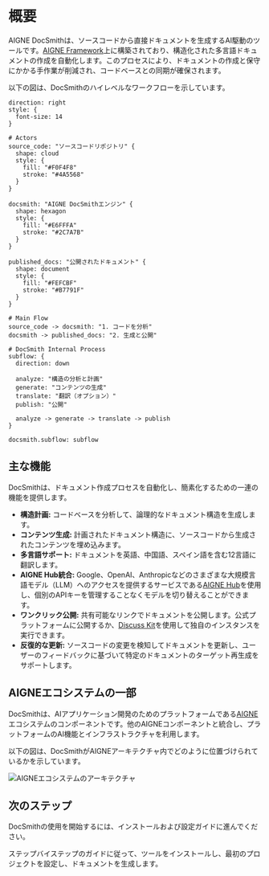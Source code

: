 # 概要

AIGNE DocSmithは、ソースコードから直接ドキュメントを生成するAI駆動のツールです。[AIGNE Framework](https://www.aigne.io/en/framework)上に構築されており、構造化された多言語ドキュメントの作成を自動化します。このプロセスにより、ドキュメントの作成と保守にかかる手作業が削減され、コードベースとの同期が確保されます。

以下の図は、DocSmithのハイレベルなワークフローを示しています。

```d2
direction: right
style: {
  font-size: 14
}

# Actors
source_code: "ソースコードリポジトリ" {
  shape: cloud
  style: {
    fill: "#F0F4F8"
    stroke: "#4A5568"
  }
}

docsmith: "AIGNE DocSmithエンジン" {
  shape: hexagon
  style: {
    fill: "#E6FFFA"
    stroke: "#2C7A7B"
  }
}

published_docs: "公開されたドキュメント" {
  shape: document
  style: {
    fill: "#FEFCBF"
    stroke: "#B7791F"
  }
}

# Main Flow
source_code -> docsmith: "1. コードを分析"
docsmith -> published_docs: "2. 生成と公開"

# DocSmith Internal Process
subflow: {
  direction: down
  
  analyze: "構造の分析と計画"
  generate: "コンテンツの生成"
  translate: "翻訳（オプション）"
  publish: "公開"
  
  analyze -> generate -> translate -> publish
}

docsmith.subflow: subflow
```

## 主な機能

DocSmithは、ドキュメント作成プロセスを自動化し、簡素化するための一連の機能を提供します。

*   **構造計画:** コードベースを分析して、論理的なドキュメント構造を生成します。
*   **コンテンツ生成:** 計画されたドキュメント構造に、ソースコードから生成されたコンテンツを埋め込みます。
*   **多言語サポート:** ドキュメントを英語、中国語、スペイン語を含む12言語に翻訳します。
*   **AIGNE Hub統合:** Google、OpenAI、Anthropicなどのさまざまな大規模言語モデル（LLM）へのアクセスを提供するサービスである[AIGNE Hub](https://www.aigne.io/en/hub)を使用し、個別のAPIキーを管理することなくモデルを切り替えることができます。
*   **ワンクリック公開:** 共有可能なリンクでドキュメントを公開します。公式プラットフォームに公開するか、[Discuss Kit](https://www.web3kit.rocks/discuss-kit)を使用して独自のインスタンスを実行できます。
*   **反復的な更新:** ソースコードの変更を検知してドキュメントを更新し、ユーザーのフィードバックに基づいて特定のドキュメントのターゲット再生成をサポートします。

## AIGNEエコシステムの一部

DocSmithは、AIアプリケーション開発のためのプラットフォームである[AIGNE](https://www.aigne.io)エコシステムのコンポーネントです。他のAIGNEコンポーネントと統合し、プラットフォームのAI機能とインフラストラクチャを利用します。

以下の図は、DocSmithがAIGNEアーキテクチャ内でどのように位置づけられているかを示しています。

![AIGNEエコシステムのアーキテクチャ](https://docsmith.aigne.io/image-bin/uploads/def424c20bbdb3c77483894fe0e22819.png)

## 次のステップ

DocSmithの使用を開始するには、インストールおよび設定ガイドに進んでください。

<x-card data-title="次へ：はじめに" data-href="/getting-started" data-icon="lucide:arrow-right-circle" data-cta="ガイドを開始">
ステップバイステップのガイドに従って、ツールをインストールし、最初のプロジェクトを設定し、ドキュメントを生成します。
</x-card>